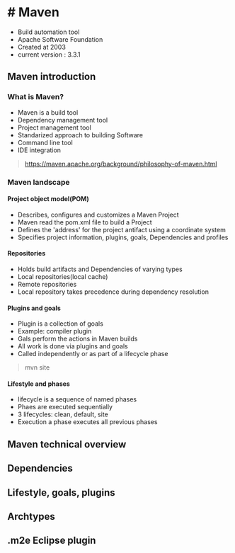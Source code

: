 # # Maven

+ Build automation tool
+ Apache Software Foundation
+ Created at 2003
+ current version : 3.3.1

## Maven introduction

### What is Maven?

+ Maven is a build tool
+ Dependency management tool
+ Project management tool
+ Standarized approach to building Software
+ Command line tool
+ IDE integration

> https://maven.apache.org/background/philosophy-of-maven.html

### Maven landscape

#### Project object model(POM)

+ Describes, configures and customizes a Maven Project
+ Maven read the pom.xml file to build a Project
+ Defines the 'address' for the project antifact using a coordinate system
+ Specifies project information, plugins, goals, Dependencies and profiles

#### Repositories

+ Holds build artifacts and Dependencies of varying types 
+ Local repositories(local cache)
+ Remote repositories
+ Local repository takes precedence during dependency resolution

#### Plugins and goals

+ Plugin is a collection of goals
+ Example: compiler plugin
+ Gals perform the actions in Maven builds
+ All work is done via plugins and goals
+ Called independently or as part of a lifecycle phase


> mvn site
> 
#### Lifestyle and phases

+ lifecycle is a sequence of named phases
+ Phaes are executed sequentially
+ 3 lifecycles: clean, default, site
+ Execution a phase executes all previous phases

## Maven technical overview



## Dependencies

## Lifestyle, goals, plugins
## Archtypes
## .m2e Eclipse plugin
